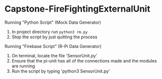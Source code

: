 # Capstone-FireFightingExternalUnit

Running "Python Script" (Mock Data Generator)
  1. In project directory run `python3 rm.py`
  2. Stop the script by just quitting the process
  
 Running "Firebase Script" (R-Pi Data Generator)
  1. On terminal, locate the file 'SensorUnit.py'
  2. Ensure that the pi-unit has all of the connections made and the modules are running
  3. Run the script by typing 'python3 SensorUnit.py'

